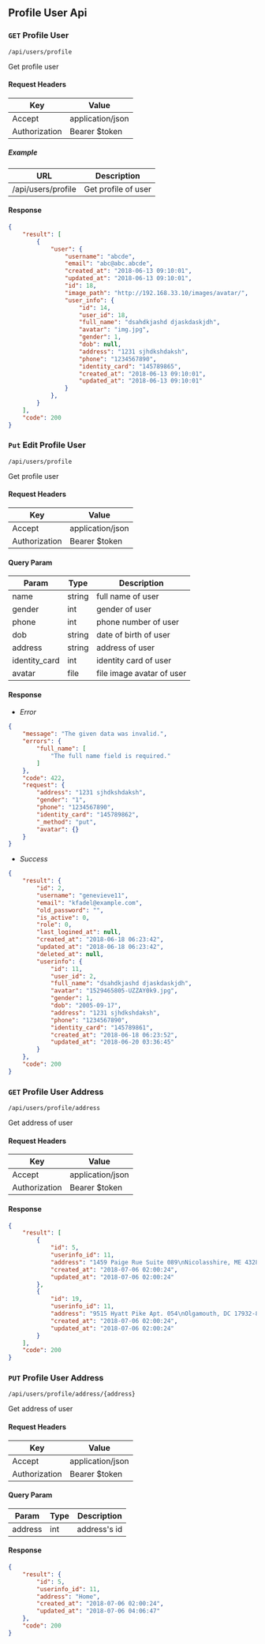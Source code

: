 ## Profile User Api

### `GET` Profile User
```
/api/users/profile
```
Get profile user
#### Request Headers
| Key | Value |
|---|---|
|Accept|application/json
|Authorization|Bearer $token

##### Example
| URL | Description |
|---|---|
| /api/users/profile | Get profile of user |


#### Response
``` json
{
    "result": [
        {
            "user": {
                "username": "abcde",
                "email": "abc@abc.abcde",
                "created_at": "2018-06-13 09:10:01",
                "updated_at": "2018-06-13 09:10:01",
                "id": 18,
                "image_path": "http://192.168.33.10/images/avatar/",
                "user_info": {
                    "id": 14,
                    "user_id": 18,
                    "full_name": "dsahdkjashd djaskdaskjdh",
                    "avatar": "img.jpg",
                    "gender": 1,
                    "dob": null,
                    "address": "1231 sjhdkshdaksh",
                    "phone": "1234567890",
                    "identity_card": "145789865",
                    "created_at": "2018-06-13 09:10:01",
                    "updated_at": "2018-06-13 09:10:01"
                }
            },
        }
    ],
    "code": 200
}
```

### `Put` Edit Profile User
```
/api/users/profile
```
Get profile user
#### Request Headers
| Key | Value |
|---|---|
|Accept|application/json
|Authorization|Bearer $token

#### Query Param
| Param | Type | Description |
|---|---|---|
| name | string | full name of user |
| gender | int | gender of user |
| phone | int | phone number of user |
| dob | string | date of birth of user |
| address | string | address of user |
| identity_card | int | identity card of user |
| avatar | file | file image avatar of user |

#### Response
* _Error_
``` json
{
    "message": "The given data was invalid.",
    "errors": {
        "full_name": [
            "The full name field is required."
        ]
    },
    "code": 422,
    "request": {
        "address": "1231 sjhdkshdaksh",
        "gender": "1",
        "phone": "1234567890",
        "identity_card": "145789862",
        "_method": "put",
        "avatar": {}
    }
}
```

* _Success_
``` json
{
    "result": {
        "id": 2,
        "username": "genevieve11",
        "email": "kfadel@example.com",
        "old_password": "",
        "is_active": 0,
        "role": 0,
        "last_logined_at": null,
        "created_at": "2018-06-18 06:23:42",
        "updated_at": "2018-06-18 06:23:42",
        "deleted_at": null,
        "userinfo": {
            "id": 11,
            "user_id": 2,
            "full_name": "dsahdkjashd djaskdaskjdh",
            "avatar": "1529465805-UZZAY0k9.jpg",
            "gender": 1,
            "dob": "2005-09-17",
            "address": "1231 sjhdkshdaksh",
            "phone": "1234567890",
            "identity_card": "145789861",
            "created_at": "2018-06-18 06:23:52",
            "updated_at": "2018-06-20 03:36:45"
        }
    },
    "code": 200
}
```

### `GET` Profile User Address
```
/api/users/profile/address
```
Get address of user
#### Request Headers
| Key | Value |
|---|---|
|Accept|application/json
|Authorization|Bearer $token


#### Response
``` json
{
    "result": [
        {
            "id": 5,
            "userinfo_id": 11,
            "address": "1459 Paige Rue Suite 089\nNicolasshire, ME 43281-8362",
            "created_at": "2018-07-06 02:00:24",
            "updated_at": "2018-07-06 02:00:24"
        },
        {
            "id": 19,
            "userinfo_id": 11,
            "address": "9515 Hyatt Pike Apt. 054\nOlgamouth, DC 17932-8485",
            "created_at": "2018-07-06 02:00:24",
            "updated_at": "2018-07-06 02:00:24"
        }
    ],
    "code": 200
}
```

### `PUT` Profile User Address
```
/api/users/profile/address/{address}
```
Get address of user
#### Request Headers
| Key | Value |
|---|---|
|Accept|application/json
|Authorization|Bearer $token

#### Query Param
| Param | Type | Description |
|---|---|---|
| address | int | address's id |

#### Response
``` json
{
    "result": {
        "id": 5,
        "userinfo_id": 11,
        "address": "Home",
        "created_at": "2018-07-06 02:00:24",
        "updated_at": "2018-07-06 04:06:47"
    },
    "code": 200
}
```
